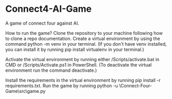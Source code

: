 # Connect4-AI-Game
 A game of connect four against AI.



How to run the game?
Clone the repository to your machine following how to clone a repo documentation.
Create a virtual environment by using the command python<version> -m venv <virtual-environment-name> in your terminal.
(If you don't have venv installed, you can install it by running pip install virtualenv in your terminal.)

Activate the virtual environment by running either <virtual-environment-name>/Scripts/activate.bat in CMD or <virtual-environment-name>/Scripts/Activate.ps1 in PowerShell.
(To deactivate the virtual environment run the command deactivate.)

Install the requirements in the virtual environment by running pip install -r requirements.txt.
Run the game by running python -u <directory path>\Connect-Four-Game\src\game.py
